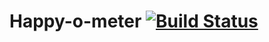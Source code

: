# Happy-o-meter [![Build Status](https://travis-ci.org/alphadev-sthlm/happy-o-meter-react-native.png)](https://travis-ci.org/alphadev-sthlm/happy-o-meter-react-native)
